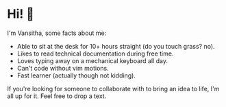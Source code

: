 # Hi! 👋

I'm Vansitha, some facts about me:
- Able to sit at the desk for 10+ hours straight (do you touch grass? no).
- Likes to read technical documentation during free time. 
- Loves typing away on a mechanical keyboard all day.
- Can't code without vim motions.
- Fast learner (actually though not kidding).

If you're looking for someone to collaborate with to bring an idea to life, I'm all up for it. Feel free to drop a text.
